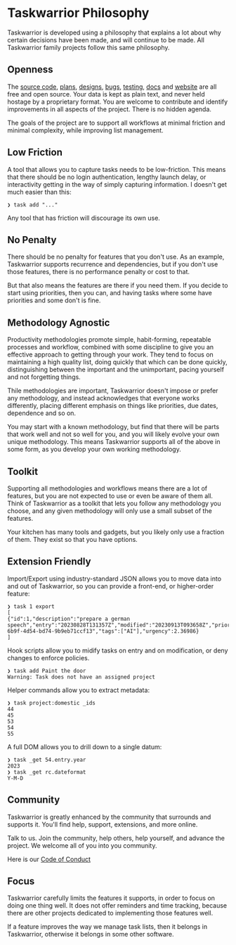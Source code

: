 # Taskwarrior Philosophy
Taskwarrior is developed using a philosophy that explains a lot about why certain
decisions have been made, and will continue to be made. All Taskwarrior family
projects follow this same philosophy.

## Openness
The [source code](https://github.com/GothenburgBitFactory/taskwarrior), 
[plans](https://github.com/GothenburgBitFactory/taskwarrior/tree/develop/doc/devel/rfcs/plans.md),
[designs](https://github.com/GothenburgBitFactory/taskwarrior/blob/develop/doc/devel/rfcs/README.md),
[bugs](https://github.com/GothenburgBitFactory/taskwarrior/issues),
[testing](https://github.com/GothenburgBitFactory/taskwarrior/actions),
[docs](https://github.com/GothenburgBitFactory/taskwarrior/docs) and
[website](https://github.com/GothenburgBitFactory/tw.org)
are all free and
open source. Your data is kept as plain text, and never held hostage by a
proprietary format. You are welcome to contribute and identify improvements in all
aspects of the project. There is no hidden agenda.

The goals of the project are to support all workflows at minimal friction and
minimal complexity, while improving list management.

## Low Friction
A tool that allows you to capture tasks needs to be low-friction. This means that
there should be no login authentication, lengthy launch delay, or interactivity
getting in the way of simply capturing information. I doesn't get much easier than
this:
```
❯ task add "..."
```
Any tool that has friction will discourage its own use.

## No Penalty
There should be no penalty for features that you don't use. As an example,
Taskwarrior supports recurrence and dependencies, but if you don't use those
features, there is no performance penalty or cost to that.

But that also means the features are there if you need them. If you decide to start
using priorities, then you can, and having tasks where some have priorities and 
some don't is fine.

## Methodology Agnostic
Productivity methodologies promote simple, habit-forming, repeatable processes
and workflow, combined with some discipline to give you an effective approach to 
getting through your work. They tend to focus on maintaining a high quality list,
doing quickly that which can be done quickly, distinguishing between the important
and the unimportant, pacing yourself and not forgetting things.

Thile methodologies are important, Taskwarrior doesn't impose or prefer any
methodology, and instead acknowledges that everyone works differently, placing
different emphasis on things like priorities, due dates, dependence and so on.

You may start with a known methodology, but find that there will be parts that work
well and not so well for you, and you will likely evolve your own unique
methodology. This means Taskwarrior supports all of the above in some form, as 
you develop your own working methodology.

## Toolkit
Supporting all methodologies and workflows means there are a lot of features, but
you are not expected to use or even be aware of them all. Think of Taskwarrior as
a toolkit that lets you follow any methodology you choose, and any given
methodology will only use a small subset of the features.

Your kitchen has many tools and gadgets, but you likely only use a fraction of
them. They exist so that you have options.

## Extension Friendly
Import/Export using industry-standard JSON allows you to move data into and out
of Taskwarrior, so you can provide a front-end, or higher-order feature:
```
❯ task 1 export
[
{"id":1,"description":"prepare a german speech","entry":"20230828T131357Z","modified":"20230913T093658Z","priority":"L","project":"Deutsch","status":"pending","uuid":"3e746ed4-6b9f-4d54-bd74-9b9eb71ccf13","tags":["AI"],"urgency":2.36986}
]
```
Hook scripts allow you to midify tasks on entry and on modification, or deny
changes to enforce policies.
```
❯ task add Paint the door
Warning: Task does not have an assigned project
```

Helper commands allow you to extract metadata:
```
❯ task project:domestic _ids
44
45
53
54
55
```
A full DOM allows you to drill down to a single datum:
```
❯ task _get 54.entry.year
2023
❯ task _get rc.dateformat
Y-M-D
```
## Community
Taskwarrior is greatly enhanced by the community that surrounds and supports it.
You'll find help, support, extensions, and more online.

Talk to us. Join the community, help others, help yourself, and advance the
project. We welcome all of you into you community.

Here is our [Code of Conduct](https://taskwarrior.org/conduct)

## Focus
Taskwarrior carefully limits the features it supports, in order to focus on doing one
thing well. It does not offer reminders and time tracking, because there are other
projects dedicated to implementing those features well.

If a feature improves the way we manage task lists, then it belongs in Taskwarrior,
otherwise it belongs in some other software.
